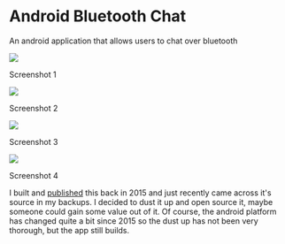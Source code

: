 # Android Bluetooth Chat

An android application that allows users to chat over bluetooth

<link rel="stylesheet" type="text/css" media="all" href="https://raw.githubusercontent.com/mungujn/android-bluetooth-chat/master/static/style.css" />


<div>
    <div class="imgContainer">
            <img src="https://raw.githubusercontent.com/mungujn/android-bluetooth-chat/master/static/1.JPG"/>
            <p>Screenshot 1</p>
        </div>
        <div class="imgContainer">
            <img class="middle-img" src="https://raw.githubusercontent.com/mungujn/android-bluetooth-chat/master/static/old.png"/>
            <p>Screenshot 2</p>
        </div>
        <div class="imgContainer">
             <img src="https://raw.githubusercontent.com/mungujn/android-bluetooth-chat/master/static/old-list.png"/>
            <p>Screenshot 3</p>
        </div>
        <div class="imgContainer">
             <img src="https://raw.githubusercontent.com/mungujn/android-bluetooth-chat/master/static/paste.png"/>
            <p>Screenshot 4</p>
        </div>
</div>

I built and [published](https://apkpure.com/bluetooth-multi-chat/com.munsoft.sendtext) this back in 2015 and just recently came across it's source in my backups. I decided to dust it up and open source it, maybe someone could gain some value out of it.
Of course, the android platform has changed quite a bit since 2015 so the dust up has not been very thorough, but the app still builds.
